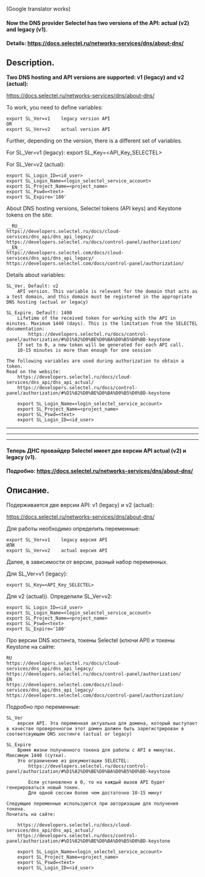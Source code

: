 (Google translator works)
#### Now the DNS provider Selectel has two versions of the API: actual (v2) and legacy (v1).
#### Details: https://docs.selectel.ru/networks-services/dns/about-dns/

Description.
---
**Two DNS hosting and API versions are supported: v1 (legacy) and v2 (actual):**

https://docs.selectel.ru/networks-services/dns/about-dns/

To work, you need to define variables:

    export SL_Ver=v1    legacy version API
    OR
    export SL_Ver=v2    actual version API

Further, depending on the version, there is a different set of variables.

For SL_Ver=v1 (legacy):
    export SL_Key=<API_Key_SELECTEL>

For SL_Ver=v2 (actual):

    export SL_Login_ID=<id_user>
    export SL_Login_Name=<login_selectel_service_account>
    export SL_Project_Name=<project_name>
    export SL_Pswd=<text>
    export SL_Expire='180'

About DNS hosting versions, Selectel tokens (API keys) and Keystone tokens on the site:

    __RU__
    https://developers.selectel.ru/docs/cloud-services/dns_api/dns_api_legacy/
    https://developers.selectel.ru/docs/control-panel/authorization/
    __EN__
    https://developers.selectel.com/docs/cloud-services/dns_api/dns_api_legacy/
    https://developers.selectel.com/docs/control-panel/authorization/

Details about variables:

    SL_Ver. Default: v2
        API version. This variable is relevant for the domain that acts as a test domain, and this domain must be registered in the appropriate DNS hosting (actual or legacy)
    
    SL_Expire. Default: 1400
        Lifetime of the received token for working with the API in minutes. Maximum 1440 (days). This is the limitation from the SELECTEL documentation:
            https://developers.selectel.ru/docs/control-panel/authorization/#%D1%82%D0%BE%D0%BA%D0%B5%D0%BD-keystone
        If set to 0, a new token will be generated for each API call.
        10-15 minutes is more than enough for one session

    The following variables are used during authorization to obtain a token.
    Read on the website:
        https://developers.selectel.ru/docs/cloud-services/dns_api/dns_api_actual/
        https://developers.selectel.ru/docs/control-panel/authorization/#%D1%82%D0%BE%D0%BA%D0%B5%D0%BD-keystone

        export SL_Login_Name=<login_selectel_service_account>
        export SL_Project_Name=<project_name>
        export SL_Pswd=<text>
        export SL_Login_ID=<id_user>

_______________________________
_______________________________
-----------

#### Теперь ДНС провайдер Selectel имеет две версии API actual (v2) и legacy (v1).
#### Подробно: https://docs.selectel.ru/networks-services/dns/about-dns/

Описание.
---
Подерживается две версии API: v1 (legacy) и v2 (actual):

https://docs.selectel.ru/networks-services/dns/about-dns/

Для работы необходимо определить переменные:

    export SL_Ver=v1    legacy версия API
    ИЛИ
    export SL_Ver=v2    actual версия API

Далее, в зависимости от версии, разный набор переменных.

Для SL_Ver=v1 (legacy):

    export SL_Key=<API_Key_SELECTEL>
    
Для v2 (actual)). Определили SL_Ver=v2:

    export SL_Login_ID=<id_user>
    export SL_Login_Name=<login_selectel_service_account>
    export SL_Project_Name=<project_name>
    export SL_Pswd=<text>
    export SL_Expire='180'


Про версии DNS хостинга, токены Selectel (ключи API) и токены Keystone на сайте:

    RU
    https://developers.selectel.ru/docs/cloud-services/dns_api/dns_api_legacy/
    https://developers.selectel.ru/docs/control-panel/authorization/
    EN
    https://developers.selectel.com/docs/cloud-services/dns_api/dns_api_legacy/
    https://developers.selectel.com/docs/control-panel/authorization/


Подробно про переменные:

    SL_Ver
        версия API. Эта переменная актуальна для домена, который выступает в качестве проверочногои этот домен должен быть зарегистрирован в соответсвующем DNS хостинге (actual or legacy)

    SL_Expire
        Время жизни полученного токена для работы с API в минутах. Максимум 1440 (сутки).
        Это ограничение из документации SELECTEL:
            https://developers.selectel.ru/docs/control-panel/authorization/#%D1%82%D0%BE%D0%BA%D0%B5%D0%BD-keystone

            Если установлено в 0, то на каждый вызов API будет генерироваться новый токен.
            Для одной сессии более чем достаточно 10-15 минут

    Следующие переменные используются при авторизации для получения токена.
    Почитать на сайте:

        https://developers.selectel.ru/docs/cloud-services/dns_api/dns_api_actual/
        https://developers.selectel.ru/docs/control-panel/authorization/#%D1%82%D0%BE%D0%BA%D0%B5%D0%BD-keystone
        
        export SL_Login_Name=<login_selectel_service_account>
        export SL_Project_Name=<project_name>
        export SL_Pswd=<text>
        export SL_Login_ID=<id_user>
